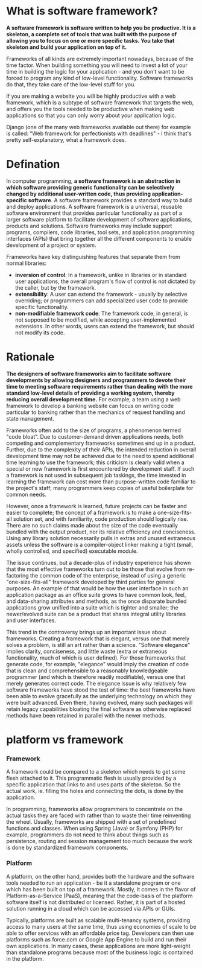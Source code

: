 # What is software framework?

__A software framework is software written to help you be productive. It is a skeleton, a complete set of tools that was built with the purpose of allowing you to focus on one or more specific tasks. You take that skeleton and build your application on top of it.__

Frameworks of all kinds are extremely important nowadays, because of the time factor. When building something you will need to invest a lot of your time in building the logic for your application - and you don't want to be forced to program any kind of low-level functionality. Software frameworks do that, they take care of the low-level stuff for you.

If you are making a website you will be highly productive with a web framework, which is a subtype of software framework that targets the web, and offers you the tools needed to be productive when making web applications so that you can only worry about your application logic.

Django (one of the many web frameworks available out there) for example is called: "Web framework for perfectionists with deadlines" - I think that's pretty self-explanatory, what a framework does.

# Defination

In computer programming, __a software framework is an abstraction in which software providing generic functionality can be selectively changed by additional user-written code, thus providing application-specific software__. A software framework provides a standard way to build and deploy applications. A software framework is a universal, reusable software environment that provides particular functionality as part of a larger software platform to facilitate development of software applications, products and solutions. Software frameworks may include support programs, compilers, code libraries, tool sets, and application programming interfaces (APIs) that bring together all the different components to enable development of a project or system.

Frameworks have key distinguishing features that separate them from normal libraries:

* __inversion of control__: In a framework, unlike in libraries or in standard user applications, the overall program's flow of control is not dictated by the caller, but by the framework.
* __extensibility__: A user can extend the framework - usually by selective overriding; or programmers can add specialized user code to provide specific functionality.
* __non-modifiable framework code__: The framework code, in general, is not supposed to be modified, while accepting user-implemented extensions. In other words, users can extend the framework, but should not modify its code.

# Rationale

__The designers of software frameworks aim to facilitate software developments by allowing designers and programmers to devote their time to meeting software requirements rather than dealing with the more standard low-level details of providing a working system, thereby reducing overall development time.__ For example, a team using a web framework to develop a banking website can focus on writing code particular to banking rather than the mechanics of request handling and state management.

Frameworks often add to the size of programs, a phenomenon termed "code bloat". Due to customer-demand driven applications needs, both competing and complementary frameworks sometimes end up in a product. Further, due to the complexity of their APIs, the intended reduction in overall development time may not be achieved due to the need to spend additional time learning to use the framework; this criticism is clearly valid when a special or new framework is first encountered by development staff. If such a framework is not used in subsequent job taskings, the time invested in learning the framework can cost more than purpose-written code familiar to the project's staff; many programmers keep copies of useful boilerplate for common needs.

However, once a framework is learned, future projects can be faster and easier to complete; the concept of a framework is to make a one-size-fits-all solution set, and with familiarity, code production should logically rise. There are no such claims made about the size of the code eventually bundled with the output product, nor its relative efficiency and conciseness. Using any library solution necessarily pulls in extras and unused extraneous assets unless the software is a compiler-object linker making a tight (small, wholly controlled, and specified) executable module.

The issue continues, but a decade-plus of industry experience has shown that the most effective frameworks turn out to be those that evolve from re-factoring the common code of the enterprise, instead of using a generic "one-size-fits-all" framework developed by third parties for general purposes. An example of that would be how the user interface in such an application package as an office suite grows to have common look, feel, and data-sharing attributes and methods, as the once disparate bundled applications grow unified into a suite which is tighter and smaller; the newer/evolved suite can be a product that shares integral utility libraries and user interfaces.

This trend in the controversy brings up an important issue about frameworks. Creating a framework that is elegant, versus one that merely solves a problem, is still an art rather than a science. "Software elegance" implies clarity, conciseness, and little waste (extra or extraneous functionality, much of which is user defined). For those frameworks that generate code, for example, "elegance" would imply the creation of code that is clean and comprehensible to a reasonably knowledgeable programmer (and which is therefore readily modifiable), versus one that merely generates correct code. The elegance issue is why relatively few software frameworks have stood the test of time: the best frameworks have been able to evolve gracefully as the underlying technology on which they were built advanced. Even there, having evolved, many such packages will retain legacy capabilities bloating the final software as otherwise replaced methods have been retained in parallel with the newer methods.

# platform vs framework

### Framework

A framework could be compared to a skeleton which needs to get some flesh attached to it. This programmatic flesh is usually provided by a specific application that links to and uses parts of the skeleton. So the actual work, ie. filling the holes and connecting the dots, is done by the application.

In programming, frameworks allow programmers to concentrate on the actual tasks they are faced with rather than to waste their time reinventing the wheel. Usually, frameworks are shipped with a set of predefined functions and classes. When using Spring (Java) or Symfony (PHP) for example, programmers do not need to think about things such as persistence, routing and session management too much because the work is done by standardized framework components.

### Platform

A platform, on the other hand, provides both the hardware and the software tools needed to run an application - be it a standalone program or one which has been built on top of a framework. Mostly, it comes in the flavor of Platform-as-a-Service (PaaS), meaning that the code-basis of the platform software itself is not distributed or licensed. Rather, it is part of a hosted solution running in a cloud which can be accessed via APIs or GUIs.

Typically, platforms are built as scalable multi-tenancy systems, providing access to many users at the same time, thus using economies of scale to be able to offer services with an affordable price tag. Developers can then use platforms such as force.com or Google App Engine to build and run their own applications. In many cases, these applications are more light-weight than standalone programs because most of the business logic is contained in the platform.


